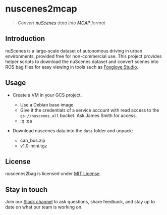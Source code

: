 # nuscenes2mcap

> _Convert [nuScenes](https://www.nuscenes.org/) data into [MCAP](https://mcap.dev/) format_

## Introduction

nuScenes is a large-scale dataset of autonomous driving in urban environments, provided free for non-commercial use. This project provides helper scripts to download the nuScenes dataset and convert scenes into ROS bag files for easy viewing in tools such as [Foxglove Studio](https://foxglove.dev/).

## Usage

* Create a VM in your GCS project.
    * Use a Debian base image
    * Give it the credentials of a service account with read access to the `gs://nuscenes_all`
      bucket. Ask James Smith for access.
    * :q
    :qa


* Download nuscenes data into the `data` folder and unpack:
    - can_bus.zip
    - v1.0-mini.tgz

## License

nuscenes2bag is licensed under [MIT License](https://opensource.org/licenses/MIT).

## Stay in touch

Join our [Slack channel](https://foxglove.dev/join-slack) to ask questions, share feedback, and stay up to date on what our team is working on.

